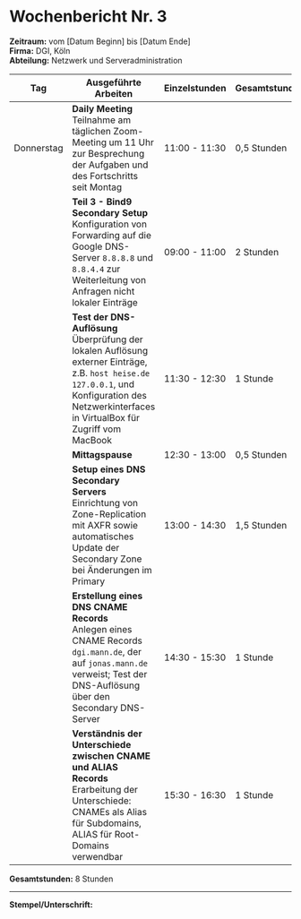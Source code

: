 # Wochenbericht Nr. 3
**Zeitraum:** vom [Datum Beginn] bis [Datum Ende]  
**Firma:** DGI, Köln  
**Abteilung:** Netzwerk und Serveradministration

| Tag         | Ausgeführte Arbeiten | Einzelstunden     | Gesamtstunden |
|-------------|-----------------------|-------------------|---------------|
| Donnerstag  | **Daily Meeting**  <br> Teilnahme am täglichen Zoom-Meeting um 11 Uhr zur Besprechung der Aufgaben und des Fortschritts seit Montag | 11:00 - 11:30 | 0,5 Stunden |
|             | **Teil 3 - Bind9 Secondary Setup**  <br> Konfiguration von Forwarding auf die Google DNS-Server `8.8.8.8` und `8.8.4.4` zur Weiterleitung von Anfragen nicht lokaler Einträge | 09:00 - 11:00 | 2 Stunden |
|             | **Test der DNS-Auflösung**  <br> Überprüfung der lokalen Auflösung externer Einträge, z.B. `host heise.de 127.0.0.1`, und Konfiguration des Netzwerkinterfaces in VirtualBox für Zugriff vom MacBook | 11:30 - 12:30 | 1 Stunde |
|             | **Mittagspause** | 12:30 - 13:00 | 0,5 Stunden |
|             | **Setup eines DNS Secondary Servers**  <br> Einrichtung von Zone-Replication mit AXFR sowie automatisches Update der Secondary Zone bei Änderungen im Primary | 13:00 - 14:30 | 1,5 Stunden |
|             | **Erstellung eines DNS CNAME Records**  <br> Anlegen eines CNAME Records `dgi.mann.de`, der auf `jonas.mann.de` verweist; Test der DNS-Auflösung über den Secondary DNS-Server | 14:30 - 15:30 | 1 Stunde |
|             | **Verständnis der Unterschiede zwischen CNAME und ALIAS Records**  <br> Erarbeitung der Unterschiede: CNAMEs als Alias für Subdomains, ALIAS für Root-Domains verwendbar | 15:30 - 16:30 | 1 Stunde |

**Gesamtstunden:** 8 Stunden

---

**Stempel/Unterschrift:**  
